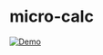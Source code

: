 # micro-calc
[![Demo](https://avatars.githubusercontent.com/u/14053493?s=48&v=4)](https://raw.githubusercontent.com/tayyebi/micro-calc/main/demo.mp4 "Demo video.")